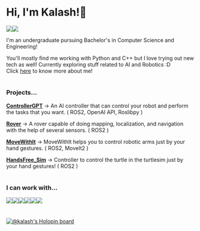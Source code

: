 # Hi, I'm Kalash!👋

<div style="display: flex">
  <a href="https://twitter.com/_kalashjain_" target="_blank">
    <img src="https://img.shields.io/badge/Twitter-1DA1F2?style=for-the-badge&logo=twitter&logoColor=white" />
  </a>
  <a href="https://www.linkedin.com/in/kalashjain513/" target="_blank">
    <img src="https://img.shields.io/badge/LinkedIn-0077B5?style=for-the-badge&logo=linkedin&logoColor=white" />
  </a>
</div>

I'm an undergraduate pursuing Bachelor's in Computer Science and Engineering!  
  
You'll mostly find me working with Python and C++ but I love trying out new tech as well! 
Currently exploring stuff related to AI and Robotics :D  
Click [here](https://linktr.ee/kalashh) to know more about me!

#

### Projects...

[**ControllerGPT**](https://github.com/kalashjain23/ControllerGPT) → An AI controller that can control your robot and perform the tasks that you want. ( ROS2, OpenAI API, Roslibpy )  
  
[**Rover**](https://github.com/kalashjain23/rover) → A rover capable of doing mapping, localization, and navigation with the help of several sensors. ( ROS2 )  
  
[**MoveWithIt**](https://github.com/kalashjain23/move_with_it) → MoveWithIt helps you to control robotic arms just by your hand gestures. (  ROS2, MoveIt2 )  
  
[**HandsFree_Sim**](https://github.com/kalashjain23/handsfree_sim) → Controller to control the turtle in the turtlesim just by your hand gestures! ( ROS2 )  

#

### I can work with...
<center>
  <div style="display: flex">
    <img src="https://img.shields.io/badge/Python-FFD43B?style=for-the-badge&logo=python&logoColor=blue" />
    <img src="https://img.shields.io/badge/C%2B%2B-00599C?style=for-the-badge&logo=c%2B%2B&logoColor=white" />
    <img src="https://img.shields.io/badge/ros-%230A0FF9.svg?style=for-the-badge&logo=ros&logoColor=white" />
    <img src="https://img.shields.io/badge/jupyter-%23FA0F00.svg?style=for-the-badge&logo=jupyter&logoColor=white" />
    <img src="https://img.shields.io/badge/Ubuntu-E95420?style=for-the-badge&logo=ubuntu&logoColor=white" />
    <img src="https://img.shields.io/badge/git-%34495E.svg?style=for-the-badge&logo=git&logoColor=white" />
    
  </div>
</center>

#

[![@kalash's Holopin board](https://holopin.me/kalash)](https://holopin.io/@kalash)
